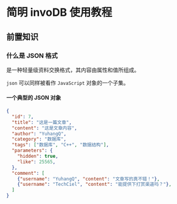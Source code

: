 # 简明 invoDB 使用教程


## 前置知识

### 什么是 JSON 格式

是一种轻量级资料交换格式，其内容由属性和值所组成。

`json` 可以同样被看作 `JavaScript` 对象的一个子集。

#### 一个典型的 JSON 对象

```json
{
  "id": 7,
  "title": "这是一篇文章",
  "content": "这是文章内容",
  "author": "YuhangQ",
  "category": "数据库",
  "tags": ["数据库", "C++", "数据结构"],
  "parameters": {
    "hidden": true,
    "like": 25565,
  },
  "comment": [
    {"username": "YuhangQ", "content": "文章写的真不错！"},
    {"username": "TechCiel", "content": "能提供下打赏渠道吗？"},
  ]
}
```

